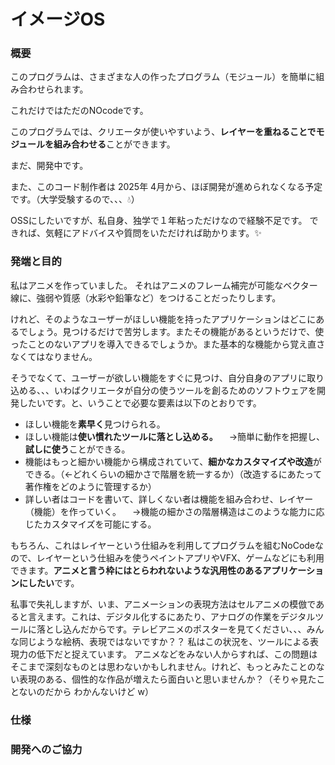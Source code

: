 # イメージOS

### 概要
このプログラムは、さまざまな人の作ったプログラム（モジュール）を簡単に組み合わせられます。

これだけではただのNOcodeです。

このプログラムでは、クリエータが使いやすいよう、**レイヤーを重ねることでモジュールを組み合わせる**ことができます。

まだ、開発中です。

また、このコード制作者は 2025年 4月から、ほぼ開発が進められなくなる予定です。（大学受験するので、、、💧）

OSSにしたいですが、私自身、独学で１年粘っただけなので経験不足です。
できれば、気軽にアドバイスや質問をいただければ助かります。✨

### 発端と目的
私はアニメを作っていました。
それはアニメのフレーム補完が可能なベクター線に、強弱や質感（水彩や鉛筆など）をつけることだったりします。

けれど、そのようなユーザーがほしい機能を持ったアプリケーションはどこにあるでしょう。見つけるだけで苦労します。またその機能があるというだけで、使ったことのないアプリを導入できるでしょうか。また基本的な機能から覚え直さなくてはなりません。

そうでなくて、ユーザーが欲しい機能をすぐに見つけ、自分自身のアプリに取り込める、、、いわばクリエータが自分の使うツールを創るためのソフトウェアを開発したいです。と、いうことで必要な要素は以下のとおりです。
* ほしい機能を**素早く**見つけられる。
* ほしい機能は**使い慣れたツールに落とし込める。**
　→簡単に動作を把握し、**試しに使う**ことができる。
* 機能はもっと細かい機能から構成されていて、**細かなカスタマイズや改造**ができる。（←どれくらいの細かさで階層を統一するか）（改造するにあたって著作権をどのように管理するか）
* 詳しい者はコードを書いて、詳しくない者は機能を組み合わせ、レイヤー（機能）を作っていく。
　→機能の細かさの階層構造はこのような能力に応じたカスタマイズを可能にする。

もちろん、これはレイヤーという仕組みを利用してプログラムを組むNoCodeなので、レイヤーという仕組みを使うペイントアプリやVFX、ゲームなどにも利用できます。**アニメと言う枠にはとらわれないような汎用性のあるアプリケーションにしたい**です。

私事で失礼しますが、いま、アニメーションの表現方法はセルアニメの模倣であると言えます。これは、デジタル化するにあたり、アナログの作業をデジタルツールに落とし込んだからです。テレビアニメのポスターを見てください、、、みんな同じような絵柄、表現ではないですか？？ 私はこの状況を、ツールによる表現力の低下だと捉えています。
アニメなどをみない人からすれば、この問題はそこまで深刻なものとは思わないかもしれません。けれど、もっとみたことのない表現のある、個性的な作品が増えたら面白いと思いませんか？（そりゃ見たことないのだから わかんないけど w）

### 仕様

### 開発へのご協力
